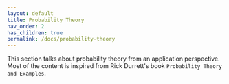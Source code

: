 ```yaml
---
layout: default
title: Probability Theory
nav_order: 2
has_children: true
permalink: /docs/probability-theory
---
```


This section talks about probability theory from an application perspective. Most of the content is inspired from Rick Durrett's book `Probability Theory and Examples`.
